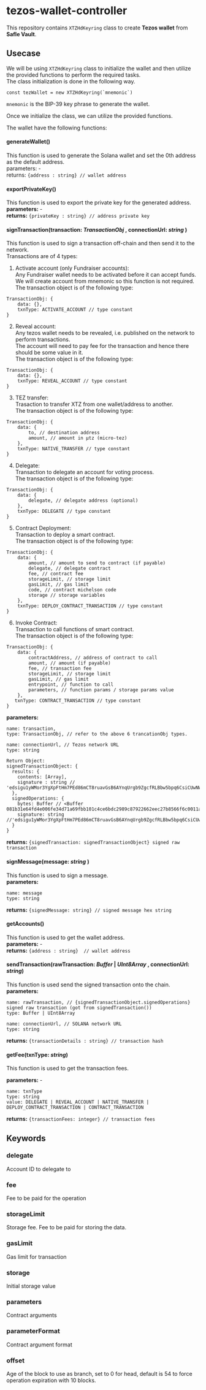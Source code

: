 # tezos-wallet-controller

This repository contains `XTZHdKeyring` class to create **Tezos wallet** from **Safle Vault**.

## Usecase

We will be using `XTZHdKeyring` class to initialize the wallet and then utilize the provided functions to perform the required tasks. <br />
The class initialization is done in the following way.

```
const tezWallet = new XTZHdKeyring(`mnemonic`)
```

`mnemonic` is the BIP-39 key phrase to generate the wallet.

Once we initialize the class, we can utilize the provided functions.

The wallet have the following functions:

#### generateWallet()

This function is used to generate the Solana wallet and set the 0th address as the default address. <br />
parameters: - <br />
returns: `{address : string} // wallet address`

#### exportPrivateKey()

This function is used to export the private key for the generated address. <br />
**parameters:** - <br />
**returns:** `{privateKey : string} // address private key`

#### signTransaction(transaction: _TransactionObj_ , connectionUrl: _string_ )

This function is used to sign a transaction off-chain and then send it to the network.<br /> Transactions are of 4 types:

1. Activate account (only Fundraiser accounts):<br />
Any Fundraiser wallet needs to be activated before it can accept funds.<br />We will create account from mnemonic so this function is not required.<br />The transaction object is of the following type:

```
TransactionObj: {
    data: {},
    txnType: ACTIVATE_ACCOUNT // type constant
}
```

2. Reveal account:<br />
Any tezos wallet needs to be revealed, i.e. published on the network to perform transactions.<br />The account will need to pay fee for the transaction and hence there should be some value in it.<br />The transaction object is of the following type:

```
TransactionObj: {
    data: {},
    txnType: REVEAL_ACCOUNT // type constant
}
```

3. TEZ transfer:<br />
   Trasaction to transfer XTZ from one wallet/address to another.<br />The transaction object is of the following type:

```
TransactionObj: {
    data: {
        to, // destination address
        amount, // amount in µtz (micro-tez)
    },
    txnType: NATIVE_TRANSFER // type constant
}
```

4. Delegate:<br />
   Transaction to delegate an account for voting process.<br />The transaction object is of the following type:

```
TransactionObj: {
    data: {
        delegate, // delegate address (optional)
    },
    txnType: DELEGATE // type constant
}
```

5. Contract Deployment:<br />
   Transaction to deploy a smart contract.<br />The transaction object is of the following type:

```
TransactionObj: {
    data: {
        amount, // amount to send to contract (if payable)
        delegate, // delegate contract
        fee, // contract fee
        storageLimit, // storage limit
        gasLimit, // gas limit
        code, // contract michelson code
        storage // storage variables
    },
    txnType: DEPLOY_CONTRACT_TRANSACTION // type constant
}
```

6. Invoke Contract: <br />
   Transaction to call functions of smart contract.<br />The transaction object is of the following type:

```
TransactionObj: {
    data: {
        contractAddress, // address of contract to call
        amount, // amount (if payable)
        fee, // transaction fee
        storageLimit, // storage limit
        gasLimit, // gas limit
        entrypoint, // function to call
        parameters, // function params / storage params value
    },
   txnType: CONTRACT_TRANSACTION // type constant
}
```

**parameters:**

```
name: transaction,
type: TransactionObj, // refer to the above 6 trancationObj types.

name: connectionUrl, // Tezos network URL
type: string
```

```
Return Object:
signedTransactionObject: {
  results: {
    contents: [Array],
    signature : string // 'edsigu1yWMor3YgXpFtHm7PEd86mCT8ruavGsB6AYnqUrgb9ZgcfRLBbw5bpq6CsiCUwNWsBTKQf6jpPASSZQTD46Wuk7PKmFyg'
  },
  signedOperations: {
    bytes: Buffer // <Buffer 081b31e64fd4e006fe34d71a69fbb101c4ce6bdc2989c87922662eec27b8566f6c0011ad4e6efaf8690155cdf8b5132b0d60...103morebytes>,
    signature: string //'edsigu1yWMor3YgXpFtHm7PEd86mCT8ruavGsB6AYnqUrgb9ZgcfRLBbw5bpq6CsiCUwNWsBTKQf6jpPASSZQTD46Wuk7PKmFyg'
  }
}
```

**returns:** `{signedTransaction: signedTransactionObject} signed raw transaction`

#### signMessage(message: _string_ )

This function is used to sign a message. <br />
**parameters:**

```
name: message
type: string
```

**returns:** `{signedMessage: string} // signed message hex string`


#### getAccounts()

This function is used to get the wallet address. <br />
**parameters:** - <br />
**returns:** `{address : string}  // wallet address`

#### sendTransaction(rawTransaction: _Buffer_ | _UInt8Array_ , connectionUrl: _string_)

This function is used send the signed transaction onto the chain. <br />
**parameters:**

```
name: rawTransaction, // {signedTransactionObject.signedOperations} signed raw transaction (got from signedTransaction())
type: Buffer | UInt8Array

name: connectionUrl, // SOLANA network URL
type: string
```

**returns:** `{transactionDetails : string} // transaction hash`

#### getFee(txnType: _string_)

This function is used to get the transaction fees. <br />

**parameters:** - <br />

```
name: txnType
type: string
value: DELEGATE | REVEAL_ACCOUNT | NATIVE_TRANSFER | DEPLOY_CONTRACT_TRANSACTION | CONTRACT_TRANSACTION
```

**returns:** `{transactionFees: integer} // transaction fees`
## Keywords

### delegate
Account ID to delegate to

### fee
Fee to be paid for the operation

### storageLimit
Storage fee. Fee to be paid for storing the data.

### gasLimit
Gas limit for transaction

### storage
Initial storage value
### parameters 
Contract arguments

### parameterFormat
Contract argument format
    
### offset
Age of the block to use as branch, set to 0 for head, default is 54 to force operation expiration with 10 blocks.